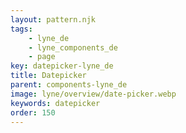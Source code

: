 ```yaml
---
layout: pattern.njk
tags: 
    - lyne_de
    - lyne_components_de
    - page
key: datepicker-lyne_de
title: Datepicker
parent: components-lyne_de
image: lyne/overview/date-picker.webp
keywords: datepicker
order: 150
---
```

